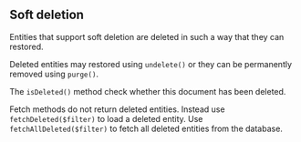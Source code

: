 Soft deletion
---

Entities that support soft deletion are deleted in such a way that they can restored.

Deleted entities may restored using `undelete()` or they can be permanently removed using `purge()`.

The `isDeleted()` method check whether this document has been deleted.

Fetch methods do not return deleted entities. Instead use `fetchDeleted($filter)` to load a deleted entity. Use
`fetchAllDeleted($filter)` to fetch all deleted entities from the database.
